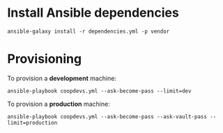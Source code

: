 # Install Ansible dependencies
```
ansible-galaxy install -r dependencies.yml -p vendor
```

# Provisioning
To provision a **development** machine:
```
ansible-playbook coopdevs.yml --ask-become-pass --limit=dev
```
To provision a **production** machine:
```
ansible-playbook coopdevs.yml --ask-become-pass --ask-vault-pass --limit=production
```
